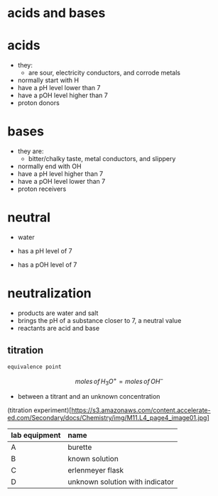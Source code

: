 # acids and bases

# acids
+ they:
  - are sour, electricity conductors, and corrode metals
+ normally start with H
+ have a pH level lower than 7
+ have a pOH level higher than 7
+ proton donors

# bases
+ they are:
  - bitter/chalky taste, metal conductors, and slippery
+ normally end with OH
+ have a pH level higher than 7
+ have a pOH level lower than 7
+ proton receivers

# neutral
+ water
* has a pH level of 7
+ has a pOH level of 7

# neutralization
+ products are water and salt
+ brings the pH of a substance closer to 7, a neutral value
+ reactants are acid and base

## titration

    equivalence point

```math
moles\,of\,H_3O^+=moles\,of\,OH^-
```

+ between a titrant and an unknown concentration

(titration experiment)[https://s3.amazonaws.com/content.accelerate-ed.com/Secondary/docs/Chemistry/img/M11.L4_page4_image01.jpg]

| lab equipment | name |
| :--- | :--- |
| A | burette |
| B | known solution |
| C | erlenmeyer flask |
| D | unknown solution with indicator |

